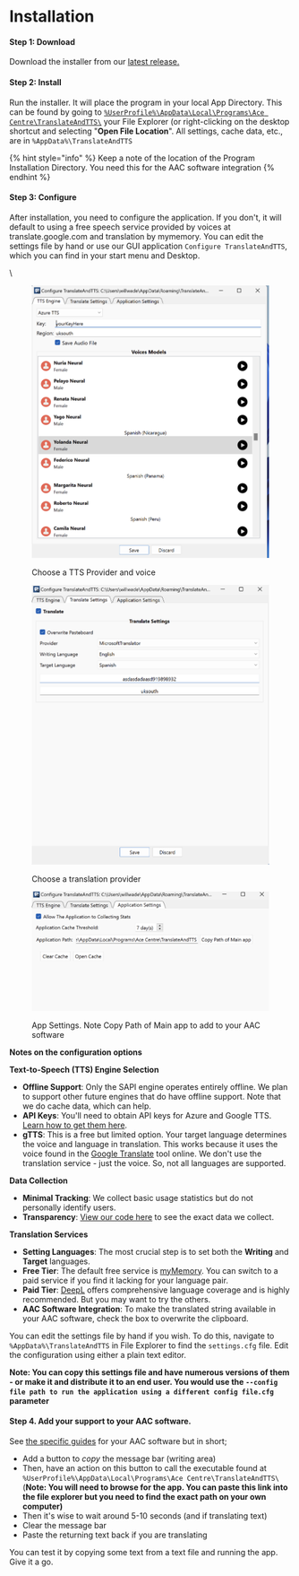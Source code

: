 # Installation

#### Step 1: Download

Download the installer from our [latest release.](https://github.com/AceCentre/AACSpeakHelper/releases/tag/vv2.2.1)

#### Step 2: Install

Run the installer. It will place the program in your local App Directory. This can be found by going to [`%UserProfile%\AppData\Local\Programs\Ace Centre\TranslateAndTTS\`](file:///%UserProfile%/AppData/Local/Programs/TranslateAndTTS) your File Explorer (or right-clicking on the desktop shortcut and selecting "**Open File Location**". All settings, cache data, etc., are in `%AppData%\TranslateAndTTS`

{% hint style="info" %}
Keep a note of the location of the Program Installation Directory. You need this for the AAC software integration
{% endhint %}

#### Step 3: Configure

After installation, you need to configure the application. If you don't, it will default to using a free speech service provided by voices at translate.google.com and translation by mymemory. You can edit the settings file by hand or use our GUI application `Configure TranslateAndTTS`, which you can find in your start menu and Desktop.

\\

<figure><img src=".gitbook/assets/Screenshot 2023-10-20 at 17.26.52.png" alt=""><figcaption><p>Choose a TTS Provider and voice</p></figcaption></figure>

<figure><img src=".gitbook/assets/Screenshot 2023-10-20 at 17.26.59 (2).png" alt=""><figcaption><p>Choose a translation provider</p></figcaption></figure>

<figure><img src=".gitbook/assets/App Settings.png" alt=""><figcaption><p>App Settings. Note Copy Path of Main app to add to your AAC software</p></figcaption></figure>

**Notes on the configuration options**

**Text-to-Speech (TTS) Engine Selection**

* **Offline Support**: Only the SAPI engine operates entirely offline. We plan to support other future engines that do have offline support. Note that we do cache data, which can help.
* **API Keys**: You'll need to obtain API keys for Azure and Google TTS. [Learn how to get them here](getting-keys-for-azure-or-google.md).
* **gTTS**: This is a free but limited option. Your target language determines the voice and language in translation. This works because it uses the voice found in the [Google Translate](https://translate.google.com) tool online. We don't use the translation service - just the voice. So, not all languages are supported.

**Data Collection**

* **Minimal Tracking**: We collect basic usage statistics but do not personally identify users.
* **Transparency**: [View our code here](https://github.com/AceCentre/TranslateAndTTS/blob/05e1f68e287ef5a653aaeb2e21d2e89f4f7a3d85/utils.py#L271) to see the exact data we collect.

**Translation Services**

* **Setting Languages**: The most crucial step is to set both the **Writing** and **Target** languages.
* **Free Tier**: The default free service is [myMemory](http://mymemory.translated.net). You can switch to a paid service if you find it lacking for your language pair.
* **Paid Tier**: [DeepL](https://www.deepl.com/translator) offers comprehensive language coverage and is highly recommended. But you may want to try the others.
* **AAC Software Integration**: To make the translated string available in your AAC software, check the box to overwrite the clipboard.

You can edit the settings file by hand if you wish. To do this, navigate to `%AppData%\TranslateAndTTS` in File Explorer to find the `settings.cfg` file. Edit the configuration using either a plain text editor.

**Note: You can copy this settings file and have numerous versions of them - or make it and distribute it to an end user. You would use the `--config file path to run the application using a different config file.cfg` parameter**

#### Step 4. Add your support to your AAC software.

See [the specific guides](aac-guides.md) for your AAC software but in short;

* Add a button to _copy_ the message bar (writing area)
* Then, have an action on this button to call the executable found at `%UserProfile%\AppData\Local\Programs\Ace Centre\TranslateAndTTS\` (**Note: You will need to browse for the app. You can paste this link into the file explorer but you need to find the exact path on your own computer)**
* Then it's wise to wait around 5-10 seconds (and if translating text)
* Clear the message bar
* Paste the returning text back if you are translating

You can test it by copying some text from a text file and running the app. Give it a go.
